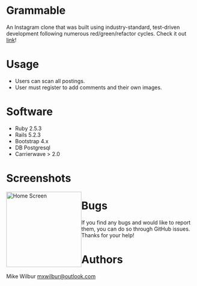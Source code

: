 # Grammable

An Instagram clone that was built using industry-standard, test-driven development following numerous red/green/refactor cycles.  Check it out [link](https://Grammable-mike-wilbur.herokuapp.com "here")!

# Usage
- Users can scan all postings.
- User must register to add comments and their own images.

# Software
- Ruby 2.5.3
- Rails 5.2.3
- Bootstrap 4.x
- DB Postgresql
- Carrierwave > 2.0 

# Screenshots
<img src="images/Grammable1.gif"
    alt="Home Screen"
    style="float: left; margin-right; 10px;"
    width="200"/> 
# Bugs
If you find any bugs and would like to report them, you can do so through GitHub issues.  Thanks for your help!

# Authors
Mike Wilbur <mxwilbur@outlook.com>
